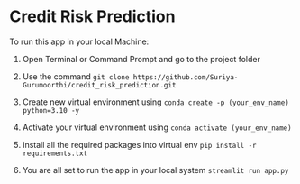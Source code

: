 # Credit Risk Prediction

To run this app in your local Machine: 

1) Open Terminal or Command Prompt and go to the project folder

2) Use the command `git clone https://github.com/Suriya-Gurumoorthi/credit_risk_prediction.git`

3) Create new virtual environment using `conda create -p (your_env_name) python=3.10 -y`

4) Activate your virtual environment using `conda activate (your_env_name)`

5) install all the required packages into virtual env `pip install -r requirements.txt`

6) You are all set to run the app in your local system `streamlit run app.py`